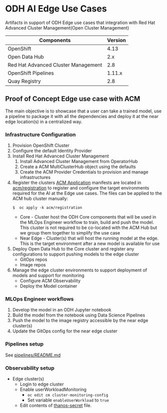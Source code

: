 # ODH AI Edge Use Cases

Artifacts in support of ODH Edge use cases that integration with Red Hat Advanced Cluster Management(Open Cluster Management)

| Components                           | Version |
|--------------------------------------|---------|
| OpenShift                            | 4.13    |
| Open Data Hub                        | 2.x     |
| Red Hat Advanced Cluster Management  | 2.8     |
| OpenShift Pipelines                  | 1.11.x  |
| Quay Registry                        | 2.8     |

## Proof of Concept Edge use case with ACM

The main objective is to showcase that a user can take a trained model, use a pipeline to package it with all the dependencies and deploy it at the near edge location(s) in a centralized way.

### Infrastructure Configuration

1. Provision OpenShift Cluster
1. Configure the default Identity Provider
1. Install Red Hat Advanced Cluster Management
   1. Install Advanced Cluster Management from OperatorHub
   1. Create a ACM MultiClusterHub object using the defaults
   1. Create the ACM Provider Credentials to provision and manage infrastructures
1. Register the clusters
[ACM Application](https://access.redhat.com/documentation/en-us/red_hat_advanced_cluster_management_for_kubernetes/2.8/html/applications/managing-applications) manifests are located in [acm/registration](acm/registration) to register and configure the target environments required for the AI at the Edge use cases.  The files can be applied to the ACM hub cluster manually:
   ```
   $  oc apply -k acm/registration
   ```
   * Core - Cluster host the ODH Core components that will be used in the MLOps Engineer workflow to train, build and push the model.  This cluster is not required to be co-located with the ACM Hub but we group them together to simplify the use case
   * Near Edge - Cluster(s) that will host the running model at the edge.  This is the target environment after a new model is available for use
1. Deploy Open Data Hub to the Core cluster and register any configurations to support pushing models to the edge cluster
   * GitOps repos
   * Image repos
1. Manage the edge cluster environments to support deployment of models and support for monitoring
   * Configure ACM Observability
   * Deploy the Model container

### MLOps Engineer workflows

1. Develop the model in an ODH Jupyter notebook
1. Build the model from the notebook using Data Science Pipelines
1. Push the model to the image registry accessible by the near edge cluster(s)
1. Update the GitOps config for the near edge cluster

### Pipelines setup

See [pipelines/README.md](pipelines/README.md)

### Observability setup

* Edge cluster(s)
  * Login to edge cluster
  * Enable userWorkloadMonitoring
    * `oc edit cm cluster-monitoring-config`
    * Set variable `enableUserWorkload` to `true`
  * Edit contents of [thanos-secret](acm/odh-core/acm-observability/secrets/thanos.yaml) file.
